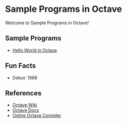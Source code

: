 # Sample Programs in Octave

Welcome to Sample Programs in Octave!

## Sample Programs

- [Hello World in Octave](https://github.com/TheRenegadeCoder/sample-programs/issues/549)

## Fun Facts

- Debut: 1988

## References

- [Octave Wiki](https://en.wikipedia.org/wiki/GNU_Octave)
- [Octave Docs](https://octave.org/doc/interpreter/)
- [Online Octave Compiler](https://octave-online.net/)
